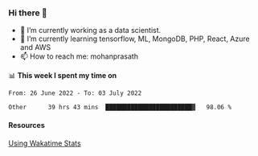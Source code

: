 ### Hi there 👋

- 🔭 I’m currently working as a data scientist.
- 🌱 I’m currently learning tensorflow, ML, MongoDB, PHP, React, Azure and AWS
- 📫 How to reach me: mohanprasath

📊 **This week I spent my time on**
<!--START_SECTION:waka-->

```text
From: 26 June 2022 - To: 03 July 2022

Other      39 hrs 43 mins  ████████████████████████▓   98.06 %
```

<!--END_SECTION:waka-->

#### Resources
[Using Wakatime Stats](https://github.com/marketplace/actions/waka-readme)

